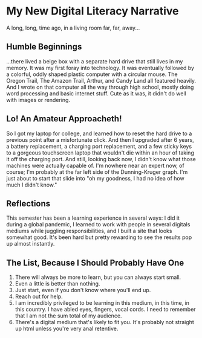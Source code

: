 # My New Digital Literacy Narrative
A long, long, time ago, in a living room far, far, away...

## Humble Beginnings
...there lived a beige box with a separate hard drive that still lives in my memory. It was my first foray into technology. It was eventually followed by a colorful, oddly shaped plastic computer with a circular mouse. The Oregon Trail, The Amazon Trail, Arthur, and Candy Land all featured heavily. And I wrote on that computer all the way through high school, mostly doing word processing and basic internet stuff. Cute as it was, it didn't do well with images or rendering. 

## Lo! An Amateur Approacheth!
So I got my laptop for college, and learned how to reset the hard drive to a previous point after a misfortunate click. And then I upgraded after 6 years, a battery replacement, a charging port replacement, and a few sticky keys to a gorgeous touchscreen laptop that wouldn't die within an hour of taking it off the charging port. And still, looking back now, I didn't know what those machines were actually capable of. I'm nowhere near an expert now, of course; I'm probably at the far left side of the Dunning-Kruger graph. I'm just about to start that slide into "oh my goodness, I had no idea of how much I didn't know." 

## Reflections
This semester has been a learning experience in several ways: I did it during a global pandemic, I learned to work with people in several digitals mediums while juggling responsibilities, and I built a site that looks somewhat good. It's been hard but pretty rewarding to see the results pop up almost instantly.

## The List, Because I Should Probably Have One
1. There will always be more to learn, but you can always start small.
2. Even a little is better than nothing. 
3. Just start, even if you don't know where you'll end up.
4. Reach out for help.
5. I am incredibly privileged to be learning in this medium, in this time, in this country. I have abled eyes, fingers, vocal cords. I need to remember that I am not the sum total of my audience. 
6. There's a digital medium that's likely to fit you. It's probably not straight up html unless you're very anal retentive.